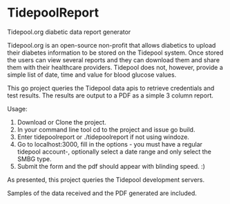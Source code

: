 # TidepoolReport
 Tidepool.org diabetic data report generator
 
Tidepool.org is an open-source non-profit that allows diabetics to upload their diabetes information to be stored on the Tidepool system. Once stored the users can view several reports and they can download them and share them with their healthcare providers. Tidepool does not, however, provide a simple list of date, time and value for blood glucose values.
 
This go project queries the Tidepool data apis to retrieve credentials and test results. The results are output to a PDF as a simple 3 column report.

Usage:
1. Download or Clone the project.
2. In your command line tool cd to the project and issue go build.
3. Enter tidepoolreport or ./tidepoolreport if not using windoze.
4. Go to localhost:3000, fill in the options - you must have a regular tidepool account-, optionally select a date range and only select the SMBG type.
5. Submit the form and the pdf should appear with blinding speed. :)

As presented, this project queries the Tidepool development servers. 

Samples of the data received and the PDF generated are included. 
